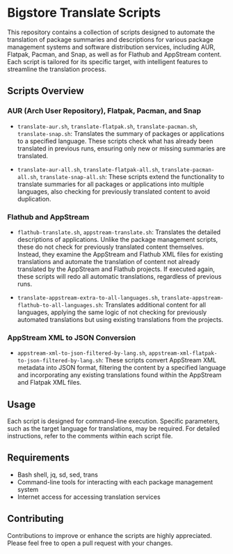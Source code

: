 # Bigstore Translate Scripts

This repository contains a collection of scripts designed to automate the translation of package summaries and descriptions for various package management systems and software distribution services, including AUR, Flatpak, Pacman, and Snap, as well as for Flathub and AppStream content. Each script is tailored for its specific target, with intelligent features to streamline the translation process.

## Scripts Overview

### AUR (Arch User Repository), Flatpak, Pacman, and Snap

- `translate-aur.sh`, `translate-flatpak.sh`, `translate-pacman.sh`, `translate-snap.sh`: Translates the summary of packages or applications to a specified language. These scripts check what has already been translated in previous runs, ensuring only new or missing summaries are translated.

- `translate-aur-all.sh`, `translate-flatpak-all.sh`, `translate-pacman-all.sh`, `translate-snap-all.sh`: These scripts extend the functionality to translate summaries for all packages or applications into multiple languages, also checking for previously translated content to avoid duplication.


### Flathub and AppStream

- `flathub-translate.sh`, `appstream-translate.sh`: Translates the detailed descriptions of applications. Unlike the package management scripts, these do not check for previously translated content themselves. Instead, they examine the AppStream and Flathub XML files for existing translations and automate the translation of content not already translated by the AppStream and Flathub projects. If executed again, these scripts will redo all automatic translations, regardless of previous runs.

- `translate-appstream-extra-to-all-languages.sh`, `translate-appstream-flathub-to-all-languages.sh`: Translates additional content for all languages, applying the same logic of not checking for previously automated translations but using existing translations from the projects.


### AppStream XML to JSON Conversion

- `appstream-xml-to-json-filtered-by-lang.sh`, `appstream-xml-flatpak-to-json-filtered-by-lang.sh`: These scripts convert AppStream XML metadata into JSON format, filtering the content by a specified language and incorporating any existing translations found within the AppStream and Flatpak XML files.


## Usage

Each script is designed for command-line execution. Specific parameters, such as the target language for translations, may be required. For detailed instructions, refer to the comments within each script file.


## Requirements

- Bash shell, jq, sd, sed, trans
- Command-line tools for interacting with each package management system
- Internet access for accessing translation services


## Contributing

Contributions to improve or enhance the scripts are highly appreciated. Please feel free to open a pull request with your changes.
